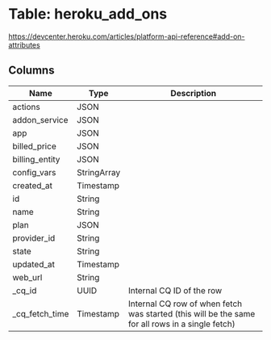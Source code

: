 
# Table: heroku_add_ons
https://devcenter.heroku.com/articles/platform-api-reference#add-on-attributes
## Columns
| Name        | Type           | Description  |
| ------------- | ------------- | -----  |
|actions|JSON||
|addon_service|JSON||
|app|JSON||
|billed_price|JSON||
|billing_entity|JSON||
|config_vars|StringArray||
|created_at|Timestamp||
|id|String||
|name|String||
|plan|JSON||
|provider_id|String||
|state|String||
|updated_at|Timestamp||
|web_url|String||
|_cq_id|UUID|Internal CQ ID of the row|
|_cq_fetch_time|Timestamp|Internal CQ row of when fetch was started (this will be the same for all rows in a single fetch)|
